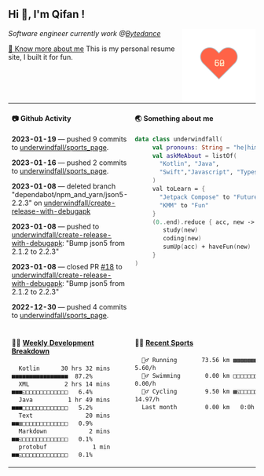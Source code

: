 <h2> Hi 👋, I'm Qifan ! </h2>
 <a href="https://github.com/underwindfall/iBeats"><img align="right" width="150px" src="https://raw.githubusercontent.com/underwindfall/iBeats/main/files/heart.svg"/></a>
 <p><em>Software engineer currently work @<a href="https://www.bytedance.com/en/">Bytedance</a></em></p>
 <p><a href="https://qifanyang.com/resume" target="_blank"> 🔭 Know more about me</a> This is my personal resume site, I built it for fun.</p>
 <table width="960px"><tr><td valign="top" width="50%">

  #### 📷 Github Activity
  <!-- githubActivity starts -->
**2023-01-19** — pushed 9 commits to [underwindfall/sports_page](https://api.github.com/repos/underwindfall/sports_page).

**2023-01-16** — pushed 2 commits to [underwindfall/sports_page](https://api.github.com/repos/underwindfall/sports_page).

**2023-01-08** — deleted branch "dependabot/npm_and_yarn/json5-2.2.3" on [underwindfall/create-release-with-debugapk](https://api.github.com/repos/underwindfall/create-release-with-debugapk)

**2023-01-08** — pushed to [underwindfall/create-release-with-debugapk](https://api.github.com/repos/underwindfall/create-release-with-debugapk): "Bump json5 from 2.1.2 to 2.2.3"

**2023-01-08** — closed PR [#18](https://api.github.com/repos/underwindfall/create-release-with-debugapk/pulls/18) to [underwindfall/create-release-with-debugapk](https://api.github.com/repos/underwindfall/create-release-with-debugapk): "Bump json5 from 2.1.2 to 2.2.3"

**2022-12-30** — pushed 4 commits to [underwindfall/sports_page](https://api.github.com/repos/underwindfall/sports_page).
  <!-- githubActivity ends -->
  </td><td valign="top" width="50%">

  #### 🌏 Something about me
  <!-- profile starts -->
  ```kotlin
  data class underwindfall(
       val pronouns: String = "he|him",
       val askMeAbout = listOf(
         "Kotlin", "Java",
         "Swift","Javascript", "Typescript"
       )
       val toLearn = {
         "Jetpack Compose" to "Future",
         "KMM" to "Fun"
       }
       (0..end).reduce { acc, new ->
          study(new)
          coding(new)
          sumUp(acc) + haveFun(new)
       }
  )
  ```
  <!-- profile ends -->
  </td></tr><tr><td valign="top" width="50%">
  
  #### 🏊‍♂️ <a href="https://gist.github.com/underwindfall/377ee88ba1fabd1e93516e48ca9c61eb" target="_blank">Weekly Development Breakdown</a>
   <!-- codeTime starts -->
   ```text
     Kotlin      30 hrs 32 mins  ■■■■■■■■■■■■■■■■  87.2%
     XML          2 hrs 14 mins  ■■■◱□□□□□□□□□□□□   6.4%
     Java          1 hr 49 mins  ■■■□□□□□□□□□□□□□   5.2%
     Text               20 mins  ■■▥□□□□□□□□□□□□□   0.9%
     Markdown            2 mins  ■■◱□□□□□□□□□□□□□   0.1%
     protobuf             1 min  ■■◱□□□□□□□□□□□□□   0.1%
   ```
   <!-- codeTime starts -->
   </td>
   <td valign="top" width="50%">

   #### 🤾‍♂️ <a href="https://gist.github.com/underwindfall/76198d6f6918f9f94d022c8ad881f98b" target="_blank">Recent Sports</a>

   <!-- Sports starts -->
   ```text
     ‍🏃‍♂️ Running       73.56 km ▩▩▩▩▩▩▩▩▩▩▨□  5.60/h
     🏊‍♂️ Swimming       0.00 km □□□□□□□□□□□□  0.00/h
     🚴‍♂️ Cycling        9.50 km ▩◱□□□□□□□□□□ 14.97/h
     Last month        0.00 km   0:0h
   ```
   <!-- Sports ends -->
   </td></tr></table>